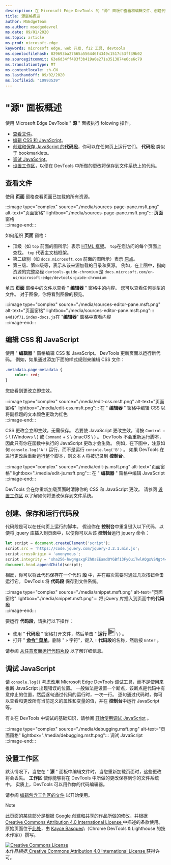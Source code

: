```yaml
---
description: 在 Microsoft Edge DevTools 的 "源" 面板中查看和编辑文件、创建代码段、调试 JavaScript 和设置工作区。
title: 源窗格概览
author: MSEdgeTeam
ms.author: msedgedevrel
ms.date: 09/01/2020
ms.topic: article
ms.prod: microsoft-edge
keywords: microsoft edge, web 开发, f12 工具, devtools
ms.openlocfilehash: 029693ba27665a556446f4349c1517c53ff39b02
ms.sourcegitcommit: 63e6d34ff483f3b419a0e271a3513874e6ce6c79
ms.translationtype: MT
ms.contentlocale: zh-CN
ms.lasthandoff: 09/02/2020
ms.locfileid: "10993539"
---
```

<!-- Copyright Kayce Basques 

   Licensed under the Apache License, Version 2.0 (the "License");
   you may not use this file except in compliance with the License.
   You may obtain a copy of the License at

       https://www.apache.org/licenses/LICENSE-2.0

   Unless required by applicable law or agreed to in writing, software
   distributed under the License is distributed on an "AS IS" BASIS,
   WITHOUT WARRANTIES OR CONDITIONS OF ANY KIND, either express or implied.
   See the License for the specific language governing permissions and
   limitations under the License.  -->







# "源" 面板概述 



使用 Microsoft Edge DevTools " **源** " 面板执行 folowing 操作。  

*   [查看文件](#view-files)。  
*   [编辑 CSS 和 JavaScript](#edit-css-and-javascript)。  
*   [创建和保存 JavaScript 的**代码段**](#create-save-and-run-snippets)，你可以在任何页上运行它们。  **代码段** 类似于 bookmarklets。  
*   [调试 JavaScript](#debug-javascript)。  
*   [设置工作区](#set-up-a-workspace)，以便在 DevTools 中所做的更改将保存到文件系统上的代码。  
    
## 查看文件 

使用 **页面** 窗格查看页面已加载的所有资源。

:::image type="complex" source="./media/sources-page-pane.msft.png" alt-text="页面窗格" lightbox="./media/sources-page-pane.msft.png":::
   **页面**窗格  
:::image-end:::  

如何组织 **页面** 窗格：  
*   顶级（如 `top` 前面的图所示）表示 [HTML 框架][W3CHtml4Frames]。  `top`在您访问的每个页面上查找。  `top` 代表主文档框架。  
*   第二级别（如 `docs.microsoft.com` 前面的图所示）表示 [原点][HtmlstandardOrigin]。  
*   第三级、第四级等，表示从该来源加载的目录和资源。  例如，在上图中，指向资源的完整路径 `devtools-guide-chromium` 是 `docs.microsoft.com/en-us/microsoft-edge/devtools-guide-chromium`  
    
单击 **页面** 窗格中的文件以查看 " **编辑器** " 窗格中的内容。  您可以查看任何类型的文件。  对于图像，你将看到图像的预览。  

:::image type="complex" source="./media/sources-editor-pane.msft.png" alt-text="页面窗格" lightbox="./media/sources-editor-pane.msft.png":::
   `a4d10f71.index-docs.js`在 "**编辑器**" 窗格中查看内容  
:::image-end:::  

## 编辑 CSS 和 JavaScript 

使用 " **编辑器** " 窗格编辑 CSS 和 JavaScript。  DevTools 更新页面以运行新代码。  例如，如果通过添加下面的样式规则来编辑 CSS 文件：

```css
.metadata.page-metadata {
    color: red;
}
```

您应看到更改立即生效。

:::image type="complex" source="./media/edit-css.msft.png" alt-text="页面窗格" lightbox="./media/edit-css.msft.png":::
   在 " **编辑器** " 窗格中编辑 CSS 以将副标题的文本颜色更改为红色  
:::image-end:::  

CSS 更改会立即生效，无需保存。  若要使 JavaScript 更改生效，请按 `Control` + `S` \ (Windows \ ) 或 `Command` + `S` \ (macOS \ ) 。  DevTools 不会重新运行脚本，因此只有你在函数中执行的 JavaScript 更改才会生效。  例如，在下图中，注意如何 `console.log('A')` 运行，而不是运行 `console.log('B')` 。  如果 DevTools 在进行更改后重新运行整个脚本，则文本 `A` 将被记录到 **控制台**。  

:::image type="complex" source="./media/edit-js.msft.png" alt-text="页面窗格" lightbox="./media/edit-js.msft.png":::
   在 " **编辑器** " 窗格中编辑 JavaScript  
:::image-end:::  

DevTools 会在你重新加载页面时清除你的 CSS 和 JavaScript 更改。  请参阅 [设置工作区](#set-up-a-workspace) 以了解如何将更改保存到文件系统。  

## 创建、保存和运行代码段 

代码段是可以在任何页上运行的脚本。  假设你在 **控制台**中重复键入以下代码，以便将 jquery 库插入到页面中，以便你可以从该 **控制台**运行 jquery 命令：  

```javascript
let script = document.createElement('script');
script.src = 'https://code.jquery.com/jquery-3.2.1.min.js';
script.crossOrigin = 'anonymous';
script.integrity = 'sha256-hwg4gsxgFZhOsEEamdOYGBf13FyQuiTwlAQgxVSNgt4=';
document.head.appendChild(script);
```  

相反，你可以将此代码保存在一个代码 **段** 中，并在每次需要时通过几次按钮单击运行它。  DevTools 将 **代码段** 保存到文件系统。  

:::image type="complex" source="./media/snippet.msft.png" alt-text="页面窗格" lightbox="./media/snippet.msft.png":::
   将 jQuery 库插入到页面中的**代码段**  
:::image-end:::  

要运行 **代码段**，请执行以下操作：

*   使用 " **代码段** " 窗格打开文件，然后单击 " **运行** ![ " ("运行" 按钮 ][ImageRunIcon] \ ) 。  
*   打开 " **[命令" 菜单][DevtoolsGuideChromiumCommandMenuIndex]**，删除 " `>` 字符"，键入 `!` **代码段**的名称，然后按 `Enter` 。  
    
请参阅 [从任意页面运行代码片段][DevtoolsGuideChromiumJavascriptSnippets] 以了解详细信息。

## 调试 JavaScript 

请 `console.log()` 考虑改用 Microsoft Edge DevTools 调试工具，而不是使用来推断 JavaScript 出现错误的位置。  一般做法是设置一个断点，该断点是代码中有意停止的位置，然后逐句通过代码的运行时，一次一行。  逐句通过代码时，你可以查看和更改所有当前定义的属性和变量的值，并在 **控制台**中运行 JavaScript 等。

有关在 DevTools 中调试的基础知识，请参阅 [开始使用调试 JavaScript][DevtoolsGuideChromiumJavascriptIndex] 。

:::image type="complex" source="./media/debugging.msft.png" alt-text="页面窗格" lightbox="./media/debugging.msft.png":::
   调试 JavaScript  
:::image-end:::  

## 设置工作区 

默认情况下，当您在 " **源** " 面板中编辑文件时，当您重新加载页面时，这些更改将会丢失。  **工作区** 使你能够将在 DevTools 中所做的更改保存到你的文件系统中。  实质上，DevTools 可以用作你的代码编辑器。

请参阅 [编辑包含工作区的文件][DevtoolsGuideChromiumWorkspacesIndex] 以开始使用。

<!--  
 


-->  

<!-- image links -->  

[ImageRunIcon]: ./media/run-snippet-icon.msft.png  

<!-- links -->  

[DevtoolsGuideChromiumCommandMenuIndex]: ./command-menu/index.md "使用 Microsoft Edge 开发人员工具命令菜单运行命令"  
[DevtoolsGuideChromiumJavascriptIndex]: ./javascript/index.md "在 Microsoft Edge DevTools 中开始使用调试 JavaScript"  
[DevtoolsGuideChromiumJavascriptSnippets]: ./javascript/snippets.md "在具有 Microsoft Edge DevTools 的任何页面上运行 JavaScript 片段"  
[DevtoolsGuideChromiumWorkspacesIndex]: ./workspaces/index.md "编辑具有工作区的文件"  

[HtmlstandardOrigin]: https://html.spec.whatwg.org/multipage/origin.html#origin "原创-HTML 标准"  

[W3CHtml4Frames]: https://w3.org/TR/html401/present/frames.html "框架 |W3C"  

> [!NOTE]
> 此页面的某些部分是根据 [Google 创建和共享的][GoogleSitePolicies]作品所做的修改，并根据[ Creative Commons Attribution 4.0 International License ][CCA4IL]中描述的条款使用。  
> 原始页面位于[此处](https://developers.google.com/web/tools/chrome-devtools/sources)，由 [Kayce Basques][KayceBasques]\（Chrome DevTools \& Lighthouse 的技术作家\）撰写。  

[![Creative Commons License][CCby4Image]][CCA4IL]  
本作品根据[ Creative Commons Attribution 4.0 International License ][CCA4IL]获得许可。  

[CCA4IL]: https://creativecommons.org/licenses/by/4.0  
[CCby4Image]: https://i.creativecommons.org/l/by/4.0/88x31.png  
[GoogleSitePolicies]: https://developers.google.com/terms/site-policies  
[KayceBasques]: https://developers.google.com/web/resources/contributors/kaycebasques  
